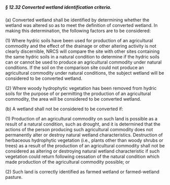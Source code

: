 ##### § 12.32 Converted wetland identification criteria. #####

(a) Converted wetland shall be identified by determining whether the wetland was altered so as to meet the definition of converted wetland. In making this determination, the following factors are to be considered:

(1) Where hydric soils have been used for production of an agricultural commodity and the effect of the drainage or other altering activity is not clearly discernible, NRCS will compare the site with other sites containing the same hydric soils in a natural condition to determine if the hydric soils can or cannot be used to produce an agricultural commodity under natural conditions. If the soil on the comparison site could not produce an agricultural commodity under natural conditions, the subject wetland will be considered to be converted wetland.

(2) Where woody hydrophytic vegetation has been removed from hydric soils for the purpose of or permitting the production of an agricultural commodity, the area will be considered to be converted wetland.

(b) A wetland shall not be considered to be converted if:

(1) Production of an agricultural commodity on such land is possible as a result of a natural condition, such as drought, and it is determined that the actions of the person producing such agricultural commodity does not permanently alter or destroy natural wetland characteristics. Destruction of herbaceous hydrophytic vegetation (i.e., plants other than woody shrubs or trees) as a result of the production of an agricultural commodity shall not be considered as altering or destroying natural wetland characteristic if such vegetation could return following cessation of the natural condition which made production of the agricultural commodity possible; or

(2) Such land is correctly identified as farmed wetland or farmed-wetland pasture.